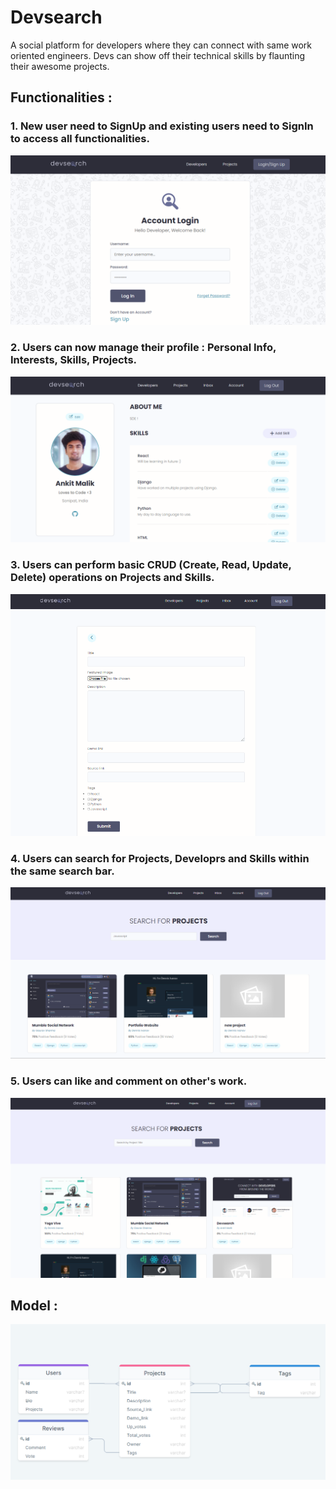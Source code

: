 # Devsearch
A social platform for developers where they can connect with same work oriented engineers. Devs can show off their technical skills by flaunting their awesome projects.

## Functionalities : 
### 1. New user need to SignUp and existing users need to SignIn to access all functionalities.


  ![](static/images/Login_SignUp.PNG)


### 2. Users can now manage their profile : Personal Info, Interests, Skills, Projects.


  ![](static/images/Edit_Profile.PNG)


### 3. Users can perform basic CRUD (Create, Read, Update, Delete) operations on Projects and Skills.


  ![](static/images/Add_Project.PNG)


### 4. Users can search for Projects, Developrs and Skills within the same search bar.


  ![](static/images/Sreach.PNG)


### 5. Users can like and comment on other's work.


  ![](static/images/Interface.PNG)


## Model : 


![](static/images/DB_image.PNG)
